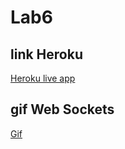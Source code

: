 # Lab6

## link Heroku
[Heroku live app](https://lab6-live-app.herokuapp.com/)

## gif Web Sockets
[Gif](https://share.getcloudapp.com/WnuY1d6O)


